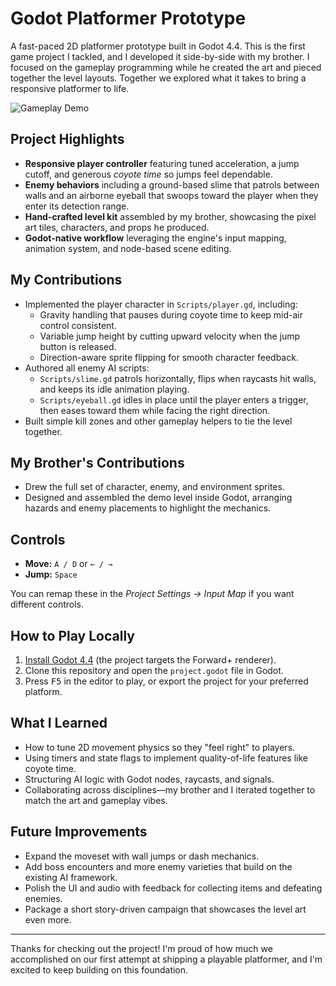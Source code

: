 # Godot Platformer Prototype

A fast-paced 2D platformer prototype built in Godot 4.4. This is the first game project I tackled, and I developed it side-by-side with my brother. I focused on the gameplay programming while he created the art and pieced together the level layouts. Together we explored what it takes to bring a responsive platformer to life.

![Gameplay Demo](assets/demo.gif)

## Project Highlights
- **Responsive player controller** featuring tuned acceleration, a jump cutoff, and generous *coyote time* so jumps feel dependable.
- **Enemy behaviors** including a ground-based slime that patrols between walls and an airborne eyeball that swoops toward the player when they enter its detection range.
- **Hand-crafted level kit** assembled by my brother, showcasing the pixel art tiles, characters, and props he produced.
- **Godot-native workflow** leveraging the engine's input mapping, animation system, and node-based scene editing.

## My Contributions
- Implemented the player character in `Scripts/player.gd`, including:
  - Gravity handling that pauses during coyote time to keep mid-air control consistent.
  - Variable jump height by cutting upward velocity when the jump button is released.
  - Direction-aware sprite flipping for smooth character feedback.
- Authored all enemy AI scripts:
  - `Scripts/slime.gd` patrols horizontally, flips when raycasts hit walls, and keeps its idle animation playing.
  - `Scripts/eyeball.gd` idles in place until the player enters a trigger, then eases toward them while facing the right direction.
- Built simple kill zones and other gameplay helpers to tie the level together.

## My Brother's Contributions
- Drew the full set of character, enemy, and environment sprites.
- Designed and assembled the demo level inside Godot, arranging hazards and enemy placements to highlight the mechanics.

## Controls
- **Move:** `A / D` or `← / →`
- **Jump:** `Space`

You can remap these in the *Project Settings → Input Map* if you want different controls.

## How to Play Locally
1. [Install Godot 4.4](https://godotengine.org/download) (the project targets the Forward+ renderer).
2. Clone this repository and open the `project.godot` file in Godot.
3. Press <kbd>F5</kbd> in the editor to play, or export the project for your preferred platform.

## What I Learned
- How to tune 2D movement physics so they "feel right" to players.
- Using timers and state flags to implement quality-of-life features like coyote time.
- Structuring AI logic with Godot nodes, raycasts, and signals.
- Collaborating across disciplines—my brother and I iterated together to match the art and gameplay vibes.

## Future Improvements
- Expand the moveset with wall jumps or dash mechanics.
- Add boss encounters and more enemy varieties that build on the existing AI framework.
- Polish the UI and audio with feedback for collecting items and defeating enemies.
- Package a short story-driven campaign that showcases the level art even more.

---
Thanks for checking out the project! I'm proud of how much we accomplished on our first attempt at shipping a playable platformer, and I'm excited to keep building on this foundation.
